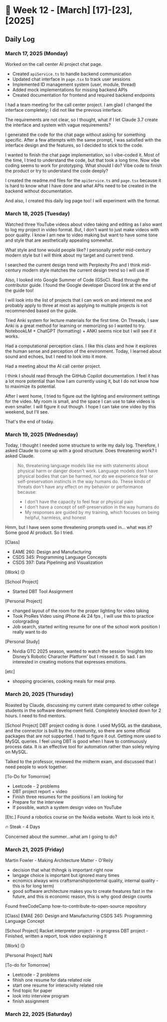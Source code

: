 # 📅 Week 12 - [March] [17]-[23], [2025]

## Daily Log  

### March 17, 2025 (Monday)  

Worked on the call center AI project chat page.

- Created `apiService.ts` to handle backend communication
- Updated chat interface in `page.tsx` to track user sessions
- Implemented ID management system (user, module, thread)
- Added mock implementations for missing backend APIs
- Created documentation for frontend and required backend endpoints

I had a team meeting for the call center project. I am glad I changed the interface completely; I did not like the previous interface.

The requirements are not clear, so I thought, what if I let Claude 3.7 create the interface and system with vague requirements?

I generated the code for the chat page without asking for something specific. After a few attempts with the same prompt, I was satisfied with the interface design and the features, so I decided to stick to the code.

I wanted to finish the chat page implementation, so I vibe-coded it. Most of the time, I tried to understand the code, but that took a long time. Now vibe coding seems to work for prototyping. What should I do? Vibe code to finish the product or try to understand the code deeply?

I created the readme.md files for the `apiService.ts` and `page.tsx` because it is hard to know what I have done and what APIs need to be created in the backend without documentation.

And also, I created this daily log page too! I will experiment with the format.


### March 18, 2025 (Tuesday)

Watched three YouTube videos about video taking and editing as I also want to log my project in video format. But, I don't want to just make videos with poor quality. I know I am new to video making but want to have some tone and style that are aesthetically appealing somewhat.

What style and tone would people like? I personally prefer mid-century modern style but I will think about my target and current trend.

I searched the current design trend with Perplexity Pro and I think mid-century modern style matches the current design trend so I will use it!

Also, I looked into Google Summer of Code (GSoC). Read through the contributor guide. I found the Google developer Discord link at the end of the guide too!

I will look into the list of projects that I can work on and interest me and probably apply to three at most as applying to multiple projects is not recommended based on the guide.

Tried Anki system for lecture materials for the first time. On Threads, I saw Anki is a great method for learning or memorizing so I wanted to try. NotebookLM + ChatGPT (formatting) + ANKI seems nice but I will see if it works.

Had a computational perception class. I like this class and how it explores the human sense and perception of the environment. Today, I learned about sound and echoes, but I need to look into it more.

Had a meeting about the AI call center project.

I think I should read through the GitHub Copilot documentation. I feel it has a lot more potential than how I am currently using it, but I do not know how to maximize its potential.

After I went home, I tried to figure out the lighting and environment settings for the video. My room is small, and the space I can use to take videos is even smaller. I will figure it out though. I hope I can take one video by this weekend, but I'll see.

That's the end of today.

### March 19, 2025 (Wednesday)

Today, I thought I needed some structure to write my daily log. Therefore, I asked Claude to come up with a good structure. Does threatening work? I asked Claude.

> No, threatening language models like me with statements about physical harm or danger doesn't work. Language models don't have physical bodies that can be harmed, nor do we experience fear or self-preservation instincts in the way humans do.
> These kinds of threats don't have any effect on my behavior or performance because:
> 
> - I don't have the capacity to feel fear or physical pain
> - I don't have a concept of self-preservation in the way humans do
> - My responses are guided by my training, which focuses on being helpful, harmless, and honest

Hmm, but I have seen some threatening prompts used in... what was it? Some good AI product. So I tried.

[Class]

- EAME 260: Design and Manufacturing
- CSDS 345: Programming Language Concepts
- CSDS 397: Data Pipelining and Visualization

[Work]
😗

[School Project]

- Started DBT Tool Assignment

[Personal Project]

- changed layout of the room for the proper lighting for video taking
- Took ProRes Video using iPhone 4k 24 fps , I will use this to practice colorgrading
- Job search, started writing resume for one of the school work position I really want to do

[Personal Study]

- Nvidia GTC 2025 season, wanted to watch the session 'Insights Into Disney’s Robotic Character Platform' but I missed it. So sad. I am interested in creating motions that expresses emotions. 

[etc]

+ shopping grocieries, cooking meals for meal prep.

### March 20, 2025 (Thursday)

Roasted by Claude, discussing my current state compared to other college students in the software development field. Completely knocked down for 2 hours. I need to find mentors.

[School Project]
DBT project coding is done. I used MySQL as the database, and the connector is built by the community, so there are some official packages that are not supported. I had to figure it out. Getting more used to MySQL queries. I feel using DBT is good when I have to continuously process data. It is an effective tool for automation rather than solely relying on MySQL.

Talked to the professor, reviewed the midterm exam, and discussed that I need people to work together.

[To-Do for Tomorrow]

- Leetcode - 2 problems
- DBT project report + video
- Finish three resumes for the positions I am looking for
- Prepare for the interview
- If possible, watch a system design video on YouTube

[Etc.]
Found a robotics course on the Nvidia website. Want to look into it.

🔥 Steak - 4 Days

Concerned about the summer...what am I going to do?

### March 21, 2025 (Friday)

Martin Fowler - Making Architecture Matter - O'Reily

- decision that what thihngk is important right now
- langage choice is important but ignored many times
- ecnomics always wins craftsmanship(external quality, internal quality - this is for long term)
- good software architecture makes you to create freatures fast in the future, and this is economic reason, this is why good design counts

Found freeCodeCamp how-to-contribute-to-open-source repository

[Class]
EMAE 260: Design and Manufacturing
CSDS 345: Programming Language Concept

[School Project]
Racket interpreter project - in progress
DBT project - Finished, written a report, took video explaining it

[Work]
😗

[Personal Project]
NaN

[To-do for Tomorrow]

- Leetcode - 2 problems
- fihish one resume for data related role
- start one resume for interacivity related role
- find topic for paper
- look into interview program
- finish assignment

### March 22, 2025 (Saturday)